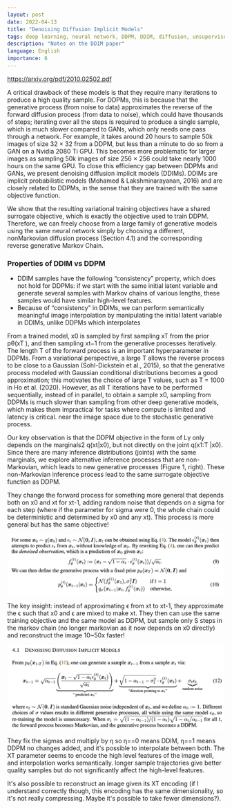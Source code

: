 ```yaml
---
layout: post
date: 2022-04-13
title: "Denoising Diffusion Implicit Models"
tags: deep learning, neural network, DDPM, DDIM, diffusion, unsupervised learning, paper, GLIDE, OpenAI, generative
description: "Notes on the DDIM paper"
language: English
importance: 6
---
```


<https://arxiv.org/pdf/2010.02502.pdf>

A critical drawback of these models is that they require many iterations to produce a high quality
sample. For DDPMs, this is because that the generative process (from noise to data) approximates
the reverse of the forward diffusion process (from data to noise), which could have thousands of
steps; iterating over all the steps is required to produce a single sample, which is much slower
compared to GANs, which only needs one pass through a network. For example, it takes around 20
hours to sample 50k images of size 32 × 32 from a DDPM, but less than a minute to do so from
a GAN on a Nvidia 2080 Ti GPU. This becomes more problematic for larger images as sampling
50k images of size 256 × 256 could take nearly 1000 hours on the same GPU.
To close this efficiency gap between DDPMs and GANs, we present denoising diffusion implicit
models (DDIMs). DDIMs are implicit probabilistic models (Mohamed & Lakshminarayanan, 2016)
and are closely related to DDPMs, in the sense that they are trained with the same objective function.

We show that the resulting variational training objectives have a shared surrogate objective,
which is exactly the objective used to train DDPM. Therefore, we can freely choose from a large
family of generative models using the same neural network simply by choosing a different, nonMarkovian diffusion process (Section 4.1) and the corresponding reverse generative Markov Chain.

### Properties of DDIM vs DDPM
- DDIM samples have the following “consistency” property, which does not hold for DDPMs: if we start with the same initial latent variable and generate
several samples with Markov chains of various lengths, these samples would have similar high-level
features. 
- Because of “consistency” in DDIMs, we can perform semantically meaningful image
interpolation by manipulating the initial latent variable in DDIMs, unlike DDPMs which interpolates


From a trained model, x0 is sampled by first sampling xT from the prior pθ(xT ), and then sampling
xt−1 from the generative processes iteratively.
The length T of the forward process is an important hyperparameter in DDPMs. From a variational
perspective, a large T allows the reverse process to be close to a Gaussian (Sohl-Dickstein et al.,
2015), so that the generative process modeled with Gaussian conditional distributions becomes a
good approximation; this motivates the choice of large T values, such as T = 1000 in Ho et al.
(2020). However, as all T iterations have to be performed sequentially, instead of in parallel, to obtain a sample x0, sampling from DDPMs is much slower than sampling from other deep generative
models, which makes them impractical for tasks where compute is limited and latency is critical.
near the image space due to the stochastic generative process.


Our key observation is that the DDPM objective in the form of Lγ only depends on the marginals2
q(xt|x0), but not directly on the joint q(x1:T |x0). Since there are many inference distributions
(joints) with the same marginals, we explore alternative inference processes that are non-Markovian,
which leads to new generative processes (Figure 1, right). These non-Markovian inference process
lead to the same surrogate objective function as DDPM.

They change the forward process for something more general that depends both on x0 and xt for xt-1, adding random noise that depends on a sigma for each step (where if the parameter for sigma were 0, the whole chain could be deterministic and determined by x0 and any xt). This process is more general but has the same objective!

![](image/ddim-9.png)

The key insight: instead of approximating ϵ from xt to xt-1, they approximate the ϵ such that x0 and ϵ are mixed to make xt. They then can use the same training objective and the same model as DDPM, but sample only S steps in the markov chain (no longer markovian as it now depends on x0 directly) and reconstruct the image 10~50x faster!

![](image/ddim-12.png)

They fix the sigmas and multiply by η so η==0 means DDIM, η==1 means DDPM no changes added, and it's possible to interpolate between both.
The XT parameter seems to encode the high level features of the image well, and interpolation works semantically. longer sample trajectories give better quality samples but
do not significantly affect the high-level features.

It's also possible to reconstruct an image given its XT encoding (if I understand correctly though, this encoding has the same dimensionality, so it's not really compressing. Maybe it's possible to take fewer dimensions?).

